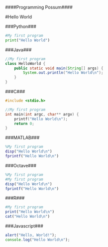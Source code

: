 ####Programming Possum####

#Hello World

###Python###
```python
#My first program
print("Hello World")
```

###Java###
```java
//My first program
class HelloWorld {
    public static void main(String[] args) {
        System.out.println("Hello World\n"); 
    }
}
```

###C###
```c
#include <stdio.h>

//My first program
int main(int argc, char** argv) {
    printf("Hello World\n");
    return 0;
}
```

###MATLAB###
```matlab
%My first program
disp("Hello World\n")
fprintf("Hello World\n")
```

###Octave###
```octave
%My first program
#My first program
disp("Hello World\n")
fprintf("Hello World\n")
```

###R###
```r
#My first program
print("Hello World\n")
cat("Hello World\n")
```

###Javascript###
```javascript
alert("Hello, World!");
console.log("Hello World\n");
```
